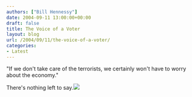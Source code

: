 ```yaml
---
authors: ["Bill Hennessy"]
date: 2004-09-11 13:00:00+00:00
draft: false
title: The Voice of a Voter
layout: blog
url: /2004/09/11/the-voice-of-a-voter/
categories:
- Latest
---
```


"If we don't take care of the terrorists, we certainly won't have to worry about the economy."   
  
There's nothing left to say.![](https://blog.billhennessy.com/aggbug.aspx?PostID=571)

